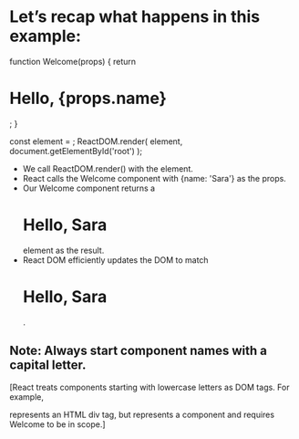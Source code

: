 # Let’s recap what happens in this example:
function Welcome(props) {
  return <h1>Hello, {props.name}</h1>;
}

const element = <Welcome name="Sara" />;
ReactDOM.render(
  element,
  document.getElementById('root')
);


* We call ReactDOM.render() with the <Welcome name="Sara" /> element.
* React calls the Welcome component with {name: 'Sara'} as the props.
* Our Welcome component returns a <h1>Hello, Sara</h1> element as the result.
* React DOM efficiently updates the DOM to match <h1>Hello, Sara</h1>.

## Note: Always start component names with a capital letter.

[React treats components starting with lowercase letters as DOM tags. For example, <div /> represents an HTML div tag, but <Welcome /> represents a component and requires Welcome to be in scope.]